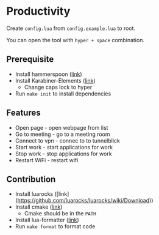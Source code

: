 # Productivity

Create `config.lua` from `config.example.lua` to root.

You can open the tool with `hyper + space` combination.

## Prerequisite
+ Install hammerspoon ([link](https://www.hammerspoon.org/))
+ Install Karabiner-Elements ([link](https://karabiner-elements.pqrs.org/))
  + Change caps lock to hyper
+ Run `make init` to install dependencies

## Features
+ Open page - open webpage from list 
+ Go to meeting - go to a meeting room
+ Connect to vpn - connec to to tunnelblick
+ Start work - start applications for work
+ Stop work - stop applications for work
+ Restart WiFi -  restart wifi

## Contribution
+ Install luarocks ([link] (https://github.com/luarocks/luarocks/wiki/Download))
+ Install cmake ([link](https://cmake.org/install/))
  + Cmake should be in the `PATH`
+ Install lua-formatter ([link](https://luarocks.org/modules/tammela/luaformatter))
+ Run `make format` to format code
